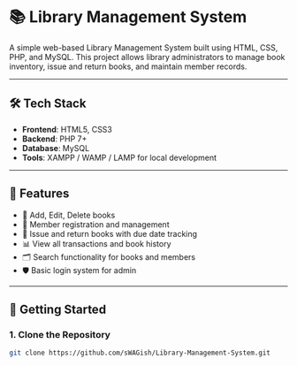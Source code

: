 # 📚 Library Management System

A simple web-based Library Management System built using HTML, CSS, PHP, and MySQL. This project allows library administrators to manage book inventory, issue and return books, and maintain member records.

---

## 🛠️ Tech Stack

- **Frontend**: HTML5, CSS3
- **Backend**: PHP 7+
- **Database**: MySQL
- **Tools**: XAMPP / WAMP / LAMP for local development

---

## 📌 Features

- 📖 Add, Edit, Delete books
- 👤 Member registration and management
- 🔄 Issue and return books with due date tracking
- 📊 View all transactions and book history
- 🗂️ Search functionality for books and members
- 🛡️ Basic login system for admin

---

## 🏁 Getting Started

### 1. Clone the Repository

```bash
git clone https://github.com/sWAGish/Library-Management-System.git

